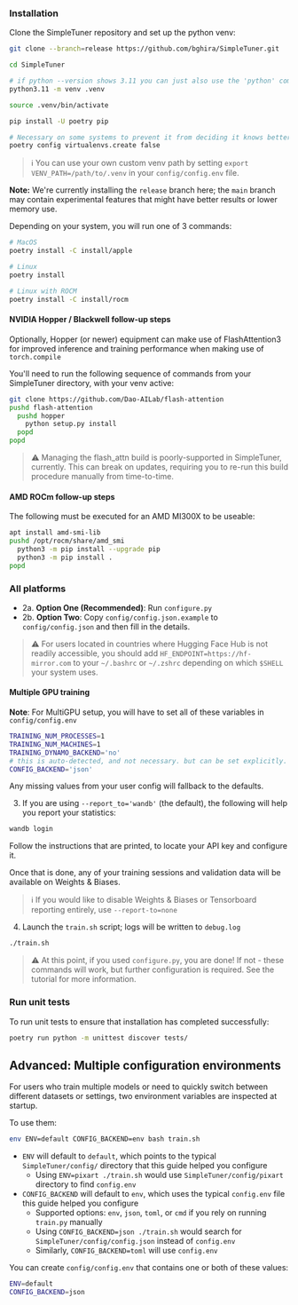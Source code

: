 ### Installation
Clone the SimpleTuner repository and set up the python venv:

```bash
git clone --branch=release https://github.com/bghira/SimpleTuner.git

cd SimpleTuner

# if python --version shows 3.11 you can just also use the 'python' command here.
python3.11 -m venv .venv

source .venv/bin/activate

pip install -U poetry pip

# Necessary on some systems to prevent it from deciding it knows better than us.
poetry config virtualenvs.create false
```

> ℹ️ You can use your own custom venv path by setting `export VENV_PATH=/path/to/.venv` in your `config/config.env` file.

**Note:** We're currently installing the `release` branch here; the `main` branch may contain experimental features that might have better results or lower memory use.

Depending on your system, you will run one of 3 commands:

```bash
# MacOS
poetry install -C install/apple

# Linux
poetry install

# Linux with ROCM
poetry install -C install/rocm
```

#### NVIDIA Hopper / Blackwell follow-up steps

Optionally, Hopper (or newer) equipment can make use of FlashAttention3 for improved inference and training performance when making use of `torch.compile`

You'll need to run the following sequence of commands from your SimpleTuner directory, with your venv active:

```bash
git clone https://github.com/Dao-AILab/flash-attention
pushd flash-attention
  pushd hopper
    python setup.py install
  popd
popd
```

> ⚠️ Managing the flash_attn build is poorly-supported in SimpleTuner, currently. This can break on updates, requiring you to re-run this build procedure manually from time-to-time.

#### AMD ROCm follow-up steps

The following must be executed for an AMD MI300X to be useable:

```bash
apt install amd-smi-lib
pushd /opt/rocm/share/amd_smi
  python3 -m pip install --upgrade pip
  python3 -m pip install .
popd
```

### All platforms

- 2a. **Option One (Recommended)**: Run `configure.py`
- 2b. **Option Two**: Copy `config/config.json.example` to `config/config.json` and then fill in the details.

> ⚠️ For users located in countries where Hugging Face Hub is not readily accessible, you should add `HF_ENDPOINT=https://hf-mirror.com` to your `~/.bashrc` or `~/.zshrc` depending on which `$SHELL` your system uses.

#### Multiple GPU training

**Note**: For MultiGPU setup, you will have to set all of these variables in `config/config.env`

```bash
TRAINING_NUM_PROCESSES=1
TRAINING_NUM_MACHINES=1
TRAINING_DYNAMO_BACKEND='no'
# this is auto-detected, and not necessary. but can be set explicitly.
CONFIG_BACKEND='json'
```

Any missing values from your user config will fallback to the defaults.

3. If you are using `--report_to='wandb'` (the default), the following will help you report your statistics:

```bash
wandb login
```

Follow the instructions that are printed, to locate your API key and configure it.

Once that is done, any of your training sessions and validation data will be available on Weights & Biases.

> ℹ️ If you would like to disable Weights & Biases or Tensorboard reporting entirely, use `--report-to=none`


4. Launch the `train.sh` script; logs will be written to `debug.log`

```bash
./train.sh
```

> ⚠️ At this point, if you used `configure.py`, you are done! If not - these commands will work, but further configuration is required. See the tutorial for more information.

### Run unit tests

To run unit tests to ensure that installation has completed successfully:

```bash
poetry run python -m unittest discover tests/
```

## Advanced: Multiple configuration environments

For users who train multiple models or need to quickly switch between different datasets or settings, two environment variables are inspected at startup.

To use them:

```bash
env ENV=default CONFIG_BACKEND=env bash train.sh
```

- `ENV` will default to `default`, which points to the typical `SimpleTuner/config/` directory that this guide helped you configure
  - Using `ENV=pixart ./train.sh` would use `SimpleTuner/config/pixart` directory to find `config.env`
- `CONFIG_BACKEND` will default to `env`, which uses the typical `config.env` file this guide helped you configure
  - Supported options: `env`, `json`, `toml`, or `cmd` if you rely on running `train.py` manually
  - Using `CONFIG_BACKEND=json ./train.sh` would search for `SimpleTuner/config/config.json` instead of `config.env`
  - Similarly, `CONFIG_BACKEND=toml` will use `config.env`

You can create `config/config.env` that contains one or both of these values:

```bash
ENV=default
CONFIG_BACKEND=json
```
